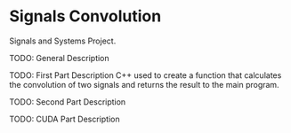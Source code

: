 # Signals Convolution 
Signals and Systems Project.

TODO: General Description

TODO: First Part Description
C++ used to create a function that calculates the convolution of two signals and returns the result to the main program.

TODO: Second Part Description

TODO: CUDA Part Description